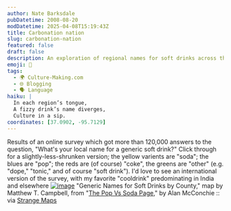 ```yaml
---
author: Nate Barksdale
pubDatetime: 2008-08-20
modDatetime: 2025-04-08T15:19:43Z
title: Carbonation nation
slug: carbonation-nation
featured: false
draft: false
description: An exploration of regional names for soft drinks across the U.S., a fascinating look at linguistic diversity.
emoji: 🥤
tags:
  - 🌍 Culture-Making.com
  - 🌐 Blogging
  - 🗣️ Language
haiku: |
  In each region’s tongue,  
  A fizzy drink’s name diverges,  
  Culture in a sip.
coordinates: [37.0902, -95.7129]
---
```


Results of an online survey which got more than 120,000 answers to the question, "What's your local name for a generic soft drink?" Click through for a slightly-less-shrunken version; the yellow varients are "soda"; the blues are "pop"; the reds are (of course) "coke", the greens are "other" (e.g. "dope," "tonic," and of course "soft drink"). I'd love to see an international version of the survey, with my favorite "cooldrink" predominating in India and elsewhere
[![image](http://culture-making.com/media/total-county.jpg)](http://strangemaps.wordpress.com/2008/08/18/308-the-pop-vs-soda-map/)
"Generic Names for Soft Drinks by County," map by Matthew T. Campbell, from "[The Pop Vs Soda Page](http://web.archive.org/web/20200601202929/http://popvssoda.com:2998/)," by Alan McConchie :: via [Strange Maps](http://strangemaps.wordpress.com/2008/08/18/308-the-pop-vs-soda-map/)

